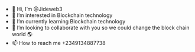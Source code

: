 - 👋 Hi, I’m @Jideweb3
- 👀 I’m interested in Blockchain technology 
- 🌱 I’m currently learning Blockchain technology 
- 💞️ I’m looking to collaborate with you so we could change the block chain world 🌎
- 📫 How to reach me +2349134887738


<!---
Jideweb3/Jideweb3 is a ✨ special ✨ repository because its `README.md` (this file) appears on your GitHub profile.
You can click the Preview link to take a look at your changes.
--->
